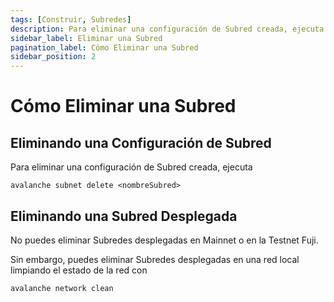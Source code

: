 ```yaml
---
tags: [Construir, Subredes]
description: Para eliminar una configuración de Subred creada, ejecuta `avalanche subnet delete <nombreSubred>`.
sidebar_label: Eliminar una Subred
pagination_label: Cómo Eliminar una Subred
sidebar_position: 2
---
```


# Cómo Eliminar una Subred

## Eliminando una Configuración de Subred

Para eliminar una configuración de Subred creada, ejecuta

`avalanche subnet delete <nombreSubred>`

## Eliminando una Subred Desplegada

No puedes eliminar Subredes desplegadas en Mainnet o en la Testnet Fuji.

Sin embargo, puedes eliminar Subredes desplegadas en una red local limpiando el estado de la red con

```shell
avalanche network clean
```

